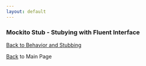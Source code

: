 ```yaml
---
layout: default
---
```


### Mockito Stub - Stubying with Fluent Interface

[Back to Behavior and Stubbing](mockito-behavior-and-stubbing)

[Back](/mockito-crafting-code) to Main Page
